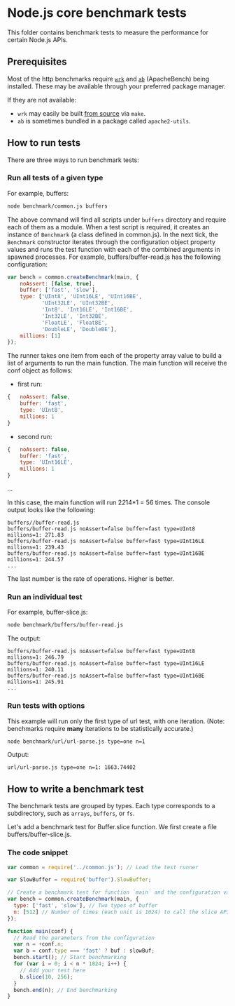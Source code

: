 # Node.js core benchmark tests

This folder contains benchmark tests to measure the performance for certain
Node.js APIs.

## Prerequisites

Most of the http benchmarks require [`wrk`][wrk] and [`ab`][ab] (ApacheBench) being installed.
These may be available through your preferred package manager.

If they are not available:
- `wrk` may easily be built [from source][wrk] via `make`.
- `ab` is sometimes bundled in a package called `apache2-utils`.

[wrk]: https://github.com/wg/wrk
[ab]: http://httpd.apache.org/docs/2.2/programs/ab.html

## How to run tests

There are three ways to run benchmark tests:

### Run all tests of a given type

For example, buffers:

```bash
node benchmark/common.js buffers
```

The above command will find all scripts under `buffers` directory and require
each of them as a module. When a test script is required, it creates an instance
of `Benchmark` (a class defined in common.js). In the next tick, the `Benchmark`
constructor iterates through the configuration object property values and runs
the test function with each of the combined arguments in spawned processes. For
example, buffers/buffer-read.js has the following configuration:

<!-- eslint-disable strict, no-undef, no-unused-vars -->
```js
var bench = common.createBenchmark(main, {
    noAssert: [false, true],
    buffer: ['fast', 'slow'],
    type: ['UInt8', 'UInt16LE', 'UInt16BE',
           'UInt32LE', 'UInt32BE',
           'Int8', 'Int16LE', 'Int16BE',
           'Int32LE', 'Int32BE',
           'FloatLE', 'FloatBE',
           'DoubleLE', 'DoubleBE'],
    millions: [1]
});
```
The runner takes one item from each of the property array value to build a list
of arguments to run the main function. The main function will receive the conf
object as follows:

- first run:

<!-- eslint-skip -->
```js
{   noAssert: false,
    buffer: 'fast',
    type: 'UInt8',
    millions: 1
}
```
- second run:

<!-- eslint-skip -->
```js
{   noAssert: false,
    buffer: 'fast',
    type: 'UInt16LE',
    millions: 1
}
```
...

In this case, the main function will run 2*2*14*1 = 56 times. The console output
looks like the following:

```
buffers//buffer-read.js
buffers/buffer-read.js noAssert=false buffer=fast type=UInt8 millions=1: 271.83
buffers/buffer-read.js noAssert=false buffer=fast type=UInt16LE millions=1: 239.43
buffers/buffer-read.js noAssert=false buffer=fast type=UInt16BE millions=1: 244.57
...
```

The last number is the rate of operations. Higher is better.

### Run an individual test

For example, buffer-slice.js:

```bash
node benchmark/buffers/buffer-read.js
```
The output:
```
buffers/buffer-read.js noAssert=false buffer=fast type=UInt8 millions=1: 246.79
buffers/buffer-read.js noAssert=false buffer=fast type=UInt16LE millions=1: 240.11
buffers/buffer-read.js noAssert=false buffer=fast type=UInt16BE millions=1: 245.91
...
```

### Run tests with options

This example will run only the first type of url test, with one iteration.
(Note: benchmarks require __many__ iterations to be statistically accurate.)


```bash
node benchmark/url/url-parse.js type=one n=1
```
Output:
```
url/url-parse.js type=one n=1: 1663.74402
```

## How to write a benchmark test

The benchmark tests are grouped by types. Each type corresponds to a subdirectory,
such as `arrays`, `buffers`, or `fs`.

Let's add a benchmark test for Buffer.slice function. We first create a file
buffers/buffer-slice.js.

### The code snippet

<!-- eslint-disable strict, no-undef, no-unused-vars -->
```js
var common = require('../common.js'); // Load the test runner

var SlowBuffer = require('buffer').SlowBuffer;

// Create a benchmark test for function `main` and the configuration variants
var bench = common.createBenchmark(main, {
  type: ['fast', 'slow'], // Two types of buffer
  n: [512] // Number of times (each unit is 1024) to call the slice API
});

function main(conf) {
  // Read the parameters from the configuration
  var n = +conf.n;
  var b = conf.type === 'fast' ? buf : slowBuf;
  bench.start(); // Start benchmarking
  for (var i = 0; i < n * 1024; i++) {
    // Add your test here
    b.slice(10, 256);
  }
  bench.end(n); // End benchmarking
}
```
